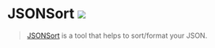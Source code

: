 # JSONSort ![](/andreruffert/jsonsort/blob/gh-pages/icon.png?raw=true)

> [JSONSort](http://andreruffert.github.io/jsonsort/) is a tool that helps to sort/format your JSON.
